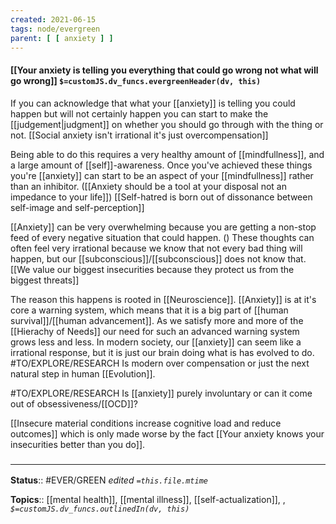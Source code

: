 ```yaml
---
created: 2021-06-15
tags: node/evergreen
parent: [ [ anxiety ] ]
---
```


#### [[Your anxiety is telling you everything that could go wrong not what will go wrong]] `$=customJS.dv_funcs.evergreenHeader(dv, this)`

If you can acknowledge that what your [[anxiety]] is telling you could happen but will not certainly happen you can start to make the [[judgement|judgment]] on whether you should go through with the thing or not. [[Social anxiety isn't irrational it's just overcompensation]]

Being able to do this requires a very healthy amount of [[mindfullness]], and a large amount of [[self]]-awareness. Once you've achieved these things you're [[anxiety]] can start to be an aspect of your [[mindfullness]] rather than an inhibitor. ([[Anxiety should be a tool at your disposal not an impedance to your life]]) [[Self-hatred is born out of dissonance between self-image and self-perception]]

[[Anxiety]] can be very overwhelming because you are getting a non-stop feed of every negative situation that could happen. () These thoughts can often feel very irrational because we know that not every bad thing will happen, but our [[subconscious]]/[[subconscious]] does not know that. [[We value our biggest insecurities because they protect us from the biggest threats]]

The reason this happens is rooted in [[Neuroscience]]. [[Anxiety]] is at it's core a warning system, which means that it is a big part of [[human survival]]/[[human advancement]]. As we satisfy more and more of the [[Hierachy of Needs]] our need for such an advanced warning system grows less and less. In modern society, our [[anxiety]] can seem like a irrational response, but it is just our brain doing what is has evolved to do. #TO/EXPLORE/RESEARCH Is modern over compensation or just the next natural step in human [[Evolution]].

#TO/EXPLORE/RESEARCH Is [[anxiety]] purely involuntary or can it come out of obsessiveness/[[OCD]]?

[[Insecure material conditions increase cognitive load and reduce outcomes]] which is only made worse by the fact [[Your anxiety knows your insecurities better than you do]].

### <hr class="footnote"/>

**Status**:: #EVER/GREEN 
*edited `=this.file.mtime`*

**Topics**:: [[mental health]], [[mental illness]], [[self-actualization]], , 
*`$=customJS.dv_funcs.outlinedIn(dv, this)`*
